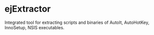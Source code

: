 # ejExtractor
Integrated tool for extracting scripts and binaries of AutoIt, AutoHotKey, InnoSetup, NSIS executables.
